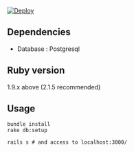 [![Deploy](https://www.herokucdn.com/deploy/button.png)](https://heroku.com/deploy?template=https://github.com/gouf/ransack_with_cookie_sample)

## Dependencies

* Database : Postgresql

## Ruby version
1.9.x above (2.1.5 recommended)

## Usage

```
bundle install
rake db:setup

rails s # and access to localhost:3000/
```
